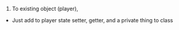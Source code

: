 1. To existing object (player),
* Just add to player state setter, getter, and a private thing to class